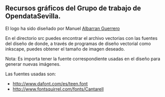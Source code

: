 ## Recursos gráficos del Grupo de trabajo de OpendataSevilla.

El logo ha sido diseñado por Manuel [Albarran
Guerrero](http://www.linkedin.com/pub/manuel-albarran-guerrero/31/514/265)

En el directorio src puedes encontrar el archivo vectorias con las fuentes del
diseño de donde, a través de programas de diseño vectorial como inkscape,
puedes obtener el tamaño de imagen deseado.

Nota: Es importa tener la fuente correspondiente usadas en el diseño para
generar nuevas imágenes.

Las fuentes usadas son:
 * http://www.dafont.com/es/teen.font
 * http://www.fontsquirrel.com/fonts/Cantarell

